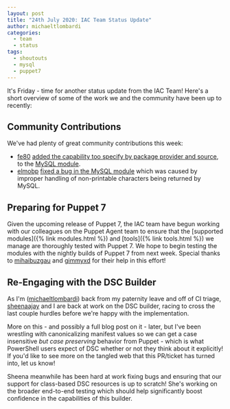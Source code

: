 ```yaml
---
layout: post
title: "24th July 2020: IAC Team Status Update"
author: michaeltlombardi
categories:
  - team
  - status
tags:
  - shoutouts
  - mysql
  - puppet7
---
```


It's Friday - time for another status update from the IAC Team!
Here's a short overview of some of the work we and the community have been up to recently:

## Community Contributions
We've had plenty of great community contributions this week:

- [fe80][fe80] [added the capability too specify by package provider and source][mysql-package-options-pr], to the [MySQL module][mysql-module].
- [elmobp][elmobp] [fixed a bug in the MySQL module][mysql-bugfix-pr] which was caused by improper handling of non-printable characters being returned by MySQL.

## Preparing for Puppet 7

Given the upcoming release of Puppet 7, the IAC team have begun working with our colleagues on the Puppet Agent team to ensure that the [supported modules]({% link modules.html %}) and [tools]({% link tools.html %}) we manage are thoroughly tested with Puppet 7.
We hope to begin testing the modules with the nightly builds of Puppet 7 from next week.
Special thanks to [mihaibuzgau][mihaibuzgau] and [gimmyxd][gimmyxd] for their help in this effort!

## Re-Engaging with the DSC Builder

As I'm ([michaeltlombardi][lombardi]) back from my paternity leave and off of CI triage, [sheenaajay][Sheena] and I are back at work on the DSC builder, racing to cross the last couple hurdles before we're happy with the implementation.

More on this - and possibly a full blog post on it - later, but I've been wrestling with canonicalizing manifest values so we can get a case insensitive _but case preserving_ behavior from Puppet - which is what PowerShell users expect of DSC whether or not they think about it explicitly!
If you'd like to see more on the tangled web that this PR/ticket has turned into, let us know!

Sheena meanwhile has been hard at work fixing bugs and ensuring that our support for class-based DSC resources is up to scratch!
She's working on the broader end-to-end testing which should help significantly boost confidence in the capabilities of this builder.

<!-- Links -->
[mysql-package-options-pr]: https://github.com/puppetlabs/puppetlabs-mysql/pull/1314/
[mysql-module]:             https://forge.puppet.com/puppetlabs/mysql
[mysql-bugfix-pr]:          https://github.com/puppetlabs/puppetlabs-mysql/pull/1315
<!-- Mentioned People -->
[fe80]:        https://github.com/fe80
[elmobp]:      https://github.com/elmobp
[mihaibuzgau]: https://github.com/mihaibuzgau
[gimmyxd]:     https://github.com/gimmyxd
[lombardi]:    https://github.com/michaeltlombardi
[sheena]:      https://github.com/sheenaajay
